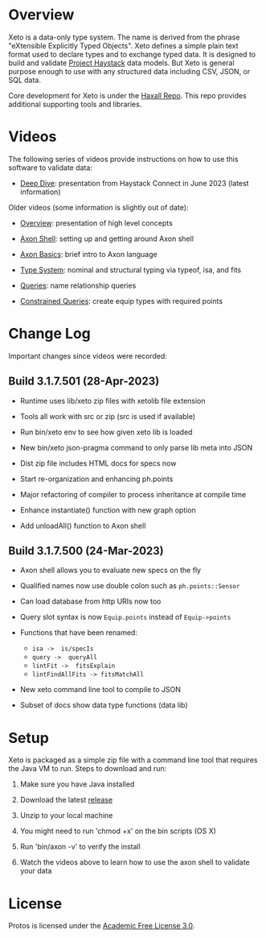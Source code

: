 # Overview
Xeto is a data-only type system.  The name is derived from the phrase "eXtensible
Explicitly Typed Objects".  Xeto defines a simple plain text format used to
declare types and to exchange typed data.  It is designed to build and validate
[Project Haystack](https://project-haystack.org/) data models.  But Xeto is general
purpose enough to use with any structured data including CSV, JSON, or SQL data.

Core development for Xeto is under the [Haxall Repo](https://github.com/haxall/haxall).
This repo provides additional supporting tools and libraries.

# Videos
The following series of videos provide instructions on how to use this software to validate data:

- [Deep Dive](https://www.youtube.com/watch?v=UvxWmU72wvs): presentation from Haystack Connect 
  in June 2023 (latest information)
  
Older videos (some information is slightly out of date):

- [Overview](https://youtu.be/fr-K-MVbAa8): presentation of high level concepts

- [Axon Shell](https://youtu.be/9Bu1Rtd8VWE): setting up and getting around Axon shell

- [Axon Basics](https://youtu.be/17frHt2b4Ts): brief intro to Axon language

- [Type System](https://youtu.be/y2OVyS2jfbY): nominal and structural typing via typeof, isa, and fits

- [Queries](https://youtu.be/Q7Z3F1dkdQ4): name relationship queries

- [Constrained Queries](https://youtu.be/jZcFVCxLGek): create equip types with required points

# Change Log
Important changes since videos were recorded:

## Build 3.1.7.501 (28-Apr-2023)
- Runtime uses lib/xeto zip files with xetolib file extension

- Tools all work with src or zip (src is used if available)

- Run bin/xeto env to see how given xeto lib is loaded

- New bin/xeto json-pragma command to only parse lib meta into JSON

- Dist zip file includes HTML docs for specs now

- Start re-organization and enhancing ph.points

- Major refactoring of compiler to process inheritance at compile time

- Enhance instantiate() function with new graph option

- Add unloadAll() function to Axon shell

## Build 3.1.7.500 (24-Mar-2023)
- Axon shell allows you to evaluate new specs on the fly

- Qualified names now use double colon such as `ph.points::Sensor`

- Can load database from http URIs now too

- Query slot syntax is now `Equip.points` instead of `Equip->points`

- Functions that have been renamed:
   - `isa ->  is/specIs`
   - `query ->  queryAll`
   - `lintFit ->  fitsExplain`
   - `lintFindAllFits -> fitsMatchAll`

- New xeto command line tool to compile to JSON

- Subset of docs show data type functions (data lib)

# Setup

Xeto is packaged as a simple zip file with a command line tool that
requires the Java VM to run.  Steps to download and run:

1. Make sure you have Java installed

2. Download the latest [release](https://github.com/briansfrank/xeto-misc/releases)

3. Unzip to your local machine

4. You might need to run 'chmod +x' on the bin scripts (OS X)

5. Run 'bin/axon -v' to verify the install

6. Watch the videos above to learn how to use the axon shell to validate your data

# License
Protos is licensed under the [Academic Free License 3.0](https://opensource.org/licenses/AFL-3.0).


